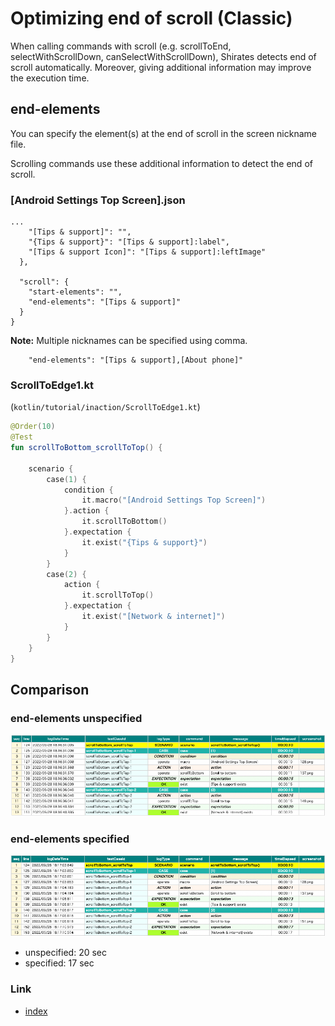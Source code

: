 # Optimizing end of scroll (Classic)

When calling commands with scroll (e.g. scrollToEnd, selectWithScrollDown, canSelectWithScrollDown), Shirates detects
end of scroll automatically. Moreover, giving additional information may improve the execution time.

## end-elements

You can specify the element(s) at the end of scroll in the screen nickname file.

Scrolling commands use these additional information to detect the end of scroll.

### [Android Settings Top Screen].json

```
...
    "[Tips & support]": "",
    "{Tips & support}": "[Tips & support]:label",
    "[Tips & support Icon]": "[Tips & support]:leftImage"
  },

  "scroll": {
    "start-elements": "",
    "end-elements": "[Tips & support]"
  }
}
```

**Note:** Multiple nicknames can be specified using comma.

```
    "end-elements": "[Tips & support],[About phone]"
```

### ScrollToEdge1.kt

(`kotlin/tutorial/inaction/ScrollToEdge1.kt`)

```kotlin
@Order(10)
@Test
fun scrollToBottom_scrollToTop() {

    scenario {
        case(1) {
            condition {
                it.macro("[Android Settings Top Screen]")
            }.action {
                it.scrollToBottom()
            }.expectation {
                it.exist("{Tips & support}")
            }
        }
        case(2) {
            action {
                it.scrollToTop()
            }.expectation {
                it.exist("[Network & internet]")
            }
        }
    }
}
```

## Comparison

### end-elements unspecified

![](_images/end_elements_comparison_1.png)

### end-elements specified

![](_images/end_elements_comparison_2.png)

- unspecified: 20 sec
- specified: 17 sec

### Link

- [index](../../index.md)
